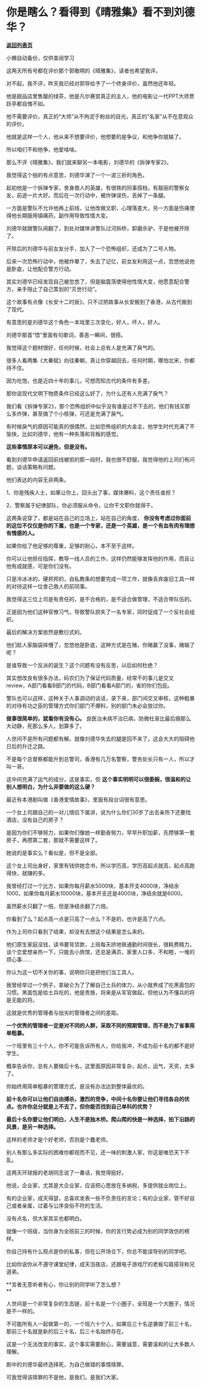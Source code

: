 # 你是瞎么？看得到《晴雅集》看不到刘德华？

[**返回列表页**](/gzh/记忆承载)

小懒自动备份，仅供查阅学习

这两天所有号都在评价那个郭敬明的《晴雅集》，读者也希望我评。

  

对不起，我不评，昨天我已经对郭导给予了一个终身评价，虽然他还年轻。

  

他是甜品店里售罄的绿茶，他是凡尔赛宫真正的主人，他的电影让一代PPT大师贾跃亭都自愧不如。

  

他不需要评价，真正的“大师”从不拘泥于粉丝的目光，真正的“名家”从不在意观众的评价。

  

他就是这样一个人，他从来不想要评价，他想要的是争议，和他争你就输了。

  

所以咱们不和他争，他爱啥啥。

  

那么不评《晴雅集》，我们就来聊另一本电影，刘德华的《拆弹专家2》。

  

我觉得这个拍的有点意思，刘德华演了一个一波三折的角色。

  

起初他是一个拆弹专家，舍身救人的英雄，有很铁的同事搭档，有靓丽的警察女友，前途一片大好。而后在一次行动中，被炸弹误伤，丢掉了一条腿。

  

一方面是警队不允许他再上前线，让他改做文职，心理落差大，另一方面是伤痛使得他长期服用镇痛药，副作用导致性情大变。

  

刘德华就跟警队闹翻了，到处对媒体讲警队过河拆桥，卸磨杀驴，于是他被开除了。

  

开除后的刘德华与前女友分手，加入了一个恐怖组织，还成为了二号人物。

  

后来一次恐怖行动中，他被炸晕了，失去了记忆，前女友利用这一点，忽悠他说他是卧底，让他配合警方行动。

  

其实刘德华已经发现自己被忽悠了，但是脑震荡使得他性情大变，他愿意配合警方，亲手阻止了自己策划的“灭世行动”。

  

这个故事有点像《长安十二时辰》。只不过把故事从长安搬到了香港，从古代搬到了现代。

  

有意思的是刘德华这个角色一本戏里三次变化，好人，坏人，好人。

  

刘德华那首“悟”里面有句歌词，善恶一瞬间，很搭。

  

我觉得这个题材很好，任何时候，社会上总有人是充满了戾气的。

  

很多人看两集《大秦赋》向往秦朝，真让你穿越回去，任何时期，哪怕北宋，你都待不住。

  

因为吃饱，也是近四十年的事儿，可想而知古代的条件有多差。

  

那你说现代文明下物质条件已经这么好了，为什么还有人充满了戾气？

  

我们看《拆弹专家2》，那个恐怖组织中似乎没有谁是过不下去的，他们有钱买那么多炸弹，甚至搞了个小核弹，可还是充满了戾气。

  

有时候戾气的原因可能真的很偶然，比如恐怖组织的大金主，他学生时代充满了不愉快，比如刘德华，他有一种失落和背叛的感觉。

  

 **这些事情原本可以避免，但是没有。**

  

看到刘德华申请返回前线被拒的那一段时，我也很不舒服，我觉得他的上司们有问题，谈话策略有问题。

  

他们表达的内容无非两条。

  

1、你是残疾人士，如果让你上，回头出了事，媒体爆料，这个责任谁担？

2、警察属于纪律部队，你必须服从命令，让你干文职你就得干。

  

这两条说穿了，都是站在自己的立场上，站在自己的角度，
**你没有考虑过你面前的这位不仅仅是你的下属，也是一个专家，还是一个英雄，是一个有血有肉有理想有情感的人。**

  

如果你给了他足够的尊重，足够的耐心，本不至于这样。

  

你可以让他担任指挥，教导一线人员的工作，这样仍然能够发挥他的作用，而且让他有成就感，可是你们没有。

  

只是冷冰冰的，硬邦邦的，自私教条的想要完成一项工作，就像丢弃废旧工具一样的对待这样一位舍己救人的前同事。

  

我觉得这三位上司是有责任的，是不合格的，是不适合做管理，不适合带队伍的。

  

正是因为他们这种官僚习气，导致警队损失了一名专家，同时促成了一个反社会组织。

  

最后的解决方案依然是敷衍式的。

  

他们趁人家脑袋摔懵了，忽悠他是卧底，这种方式是在赌，你赌赢了没事，赌输了呢？

  

是谁导致一个反派的诞生？这个问题有没有反思，以后如何杜绝？

  

其实想改良有很多办法，码农们为了保证代码质量，经常干的事儿是交叉review，A部门看看B部门的代码，B部门看看A部门的，省的你们包庇。

  

警队也可以这样，这种关于人事调动的谈话，录下来，部门间交叉审核，这种粗暴的对待有功之臣的管理方式你们部门不爆料，别的部门未必会放过你。

  

 **做事很简单的，就看你有没有心。** 良医治未病不治已病，防微杜渐比最后搞那么大动静，死那么多人，划算多了。

  

人世间不是所有问题都有解。就像刘德华失去的腿是回不来了，这会大大的阻碍他日后的升迁之路。

  

不是每个总督察都能升到总警司，香港有几万名警察，警务处长只有一人，所以才叫一哥。

  

这中间充满了运气的成分，这是事实，但 **这个事实明明可以很委婉，很温和的让别人想明白，为什么非要做的这么硬？**

  

最近有本港剧叫做《香港爱情故事》，里面有段台词很有意思。

  

一个女上司跟自己的一对儿情侣下属讲，说为什么你们30岁了出去亲热下还要找酒店，没有自己的房子？

  

是因为你们不够努力，如果你们像她一样勤奋努力，早早升职加薪，先攒够第一套房子，再攒第二套，那就不需要这样了。

  

她说的是事实么？看似是，但不是全部。

  

这个女上司出身好，家里有钱供她念书，所以学历高，学历高起点就高，起点高跑得快，就赚的多。

  

我曾经打过一个比方，如果你每月薪水5000块，基本开支4000块，净结余1000。如果你每月薪水10000块，基本开支还是4000块，净结余就是6000。

  

虽然薪水只翻了一倍，但是净结余翻了六倍。

  

你看到了么？起点高一点是只高了一点么？不是的，也许是高了六点。

  

作为上司你只看到了结果，却没有去想这个结果是怎么来的。

  

他们原生家庭没钱，读书要背贷款，上班每天挤地铁通勤时间很长，很耗费精力，谈个恋爱想亲热一下，只能去小旅馆，还总是满员，家里人口多，不和睦，一堆的烦心事......

  

你认为这一切不关你的事，说明你只是把他们当工具人。

  

我曾经举过一个例子，拿破仑为了了解自己士兵的体力，从小就养成了吃黑面包的习惯。黑面包是给士兵吃的，他是贵族，将来是从军官做起，但他认为不懂兵的将是无能的将。

  

这就是优秀的管理者与拙劣的管理者之间的差距。

  

 **一个优秀的管理者一定是对不同的人群，采取不同的预期管理，而不是为了省事简单粗暴。**

  

一个班里有三十个人，你不可能告诉所有人，你给我冲，不成为前十名的都不是好学生。

  

概率告诉你，总有人要做后十名，这里面原因非常复杂，起点，运气，天资，太多了。

  

你始终用简单粗暴的管理方式，是没有办法达到整体最优的。

  

 **前十名你可以让他们自由搏杀，激烈的竞争，中间十名你要让他们寻找各自的优点。也许你总分就是上不去了，但你能否找到自己单科的优势？**

  

 **最后十名你要让他们明白，人生不是独木桥。爬山爬的快是一种选择，拍下沿路的风景，是另一种选择。**

  

这样的老师才是个好老师，否则是个蠢老师。

  

别人有那么多实际的困难你都视而不见，还一味的刺激人家，你这是唯恐天下不乱。

  

这两天环球报的老胡同志说了一番话，我觉得挺好。

  

他说，企业家，尤其是大企业家，应该把心思放在多纳税，多提供就业岗位上。

  

有的企业家，成天得瑟，总喜欢发表一些不负责任的言论；有的企业家，管不好自己或者亲属，过着与公序良俗不符的生活。

  

没有点名，但大家其实也都明白。

  

就像一个班级，当你身为全班前三的时候，你的言行势必成为别的同学效仿的榜样。

  

你自己持有什么观点是你的私事，但在公开场合下，你总不能误导别的同学吧。

  

比如你说你从不遵守课堂纪律，成天泡夜店，还跟电子游戏厅的老板勾肩搭背称兄道弟。

  

 **言者无意听者有心，你让别的同学听了怎么想？  
**

  

人世间是一个非常复杂的生态链，前十名是一个小圈子，全班是一个大圈子，情况是不一样的。

  

不可能所有人一起做第一的，一个班六十个人，如果后三十名逆袭做了前三十名，那前三十名就是新的后三十名，后三十名始终存在。

  

这是一个无法改变的事实，这个事实需要耐心，需要诚意，需要温和的让大多数人理解。

  

剧中的刘德华最终选择死，为自己做错的事情赎罪。

  

可我觉得该赎罪的不是他，是我们，是我们大家。

